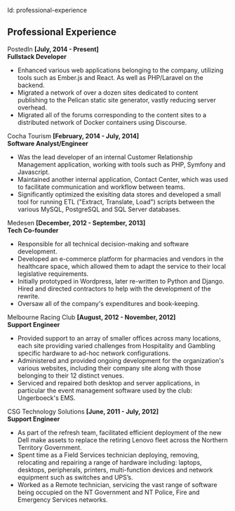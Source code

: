 Id: professional-experience

## Professional Experience

PostedIn __[July, 2014 - Present]__  
**Fullstack Developer**  
* Enhanced various web applications belonging to the company, utilizing tools such as Ember.js and React. As well as PHP/Laravel on the backend.
* Migrated a network of over a dozen sites dedicated to content publishing to the Pelican static site generator, vastly reducing server overhead.
* Migrated all of the forums corresponding to the content sites to a distributed network of Docker containers using Discourse.

Cocha Tourism __[February, 2014 - July, 2014]__  
**Software Analyst/Engineer**  
* Was the lead developer of an internal Customer Relationship Management application, working with tools such as PHP, Symfony and Javascript.
* Maintained another internal application, Contact Center, which was used to facilitate communication and workflow between teams.
* Significantly optimized the exisiting data stores and developed a small tool for running ETL ("Extract, Translate, Load") scripts between the various MySQL, PostgreSQL and SQL Server databases.

Medesen __[December, 2012 - September, 2013]__  
**Tech Co-founder**  
* Responsible for all technical decision-making and software development.
* Developed an e-commerce platform for pharmacies and vendors in the healthcare space, which allowed them to adapt the service to their local legislative requirements.
* Initially prototyped in Wordpress, later re-written to Python and Django. Hired and directed contractors to help with the development of the rewrite.
* Oversaw all of the company's expenditures and book-keeping.

Melbourne Racing Club __[August, 2012 - November, 2012]__  
**Support Engineer**  
* Provided support to an array of smaller offices across many locations, each site providing varied challenges from Hospitality and Gambling specific hardware to ad-hoc network configurations.
* Administered and provided ongoing development for the organization's various websites, including their company site along with those belonging to their 12 distinct venues.
* Serviced and repaired both desktop and server applications, in particular the event management software used by the club: Ungerboeck's EMS.

CSG Technology Solutions __[June, 2011 - July, 2012]__  
**Support Engineer**  
* As part of the refresh team, facilitated efficient deployment of the new Dell make assets to replace the retiring Lenovo fleet across the Northern Territory Government.
* Spent time as a Field Services technician deploying, removing, relocating and repairing a range of hardware including: laptops, desktops, peripherals, printers, multi-function devices and network equipment such as switches and UPS’s.
* Worked as a Remote technician, servicing the vast range of software being occupied on the NT Government and NT Police, Fire and Emergency Services networks.
